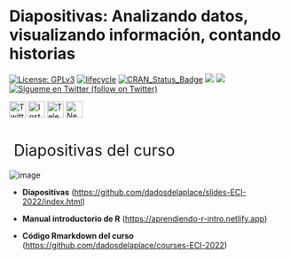 Diapositivas: Analizando datos, visualizando información, contando historias
======

[![License:
GPLv3](https://img.shields.io/badge/license-GPLv3-blue.svg)](https://www.gnu.org/licenses/gpl-3.0)
[![lifecycle](https://img.shields.io/badge/lifecycle-stable-green.svg)](https://www.tidyverse.org/lifecycle/#stable)
[![CRAN\_Status\_Badge](http://www.r-pkg.org/badges/version/icon)](https://cran.r-project.org/package=icons)
<a href="https://github.com/dadosdelaplace/hilostwitter/graphs/contributors" alt="Contributors"> <img src="https://img.shields.io/github/contributors/dadosdelaplace/hilostwitter" /></a>
<a href="https://github.com/dadosdelaplace/hilostwitter/pulse" alt="Activity"> <img src="https://img.shields.io/github/commit-activity/m/dadosdelaplace/hilostwitter" /></a>
<a href="https://twitter.com/intent/follow?screen_name=dadosdelaplace"> <img src="https://img.shields.io/twitter/follow/dadosdelaplace?style=social&logo=twitter"
            alt="Sígueme en Twitter (follow on Twitter)"></a>

<div align="left">

<a href="https://twitter.com/dadosdelaplace"><img border="0" alt="Twitter" src="https://assets.dryicons.com/uploads/icon/svg/8385/c23f7ffc-ca8d-4246-8978-ce9f6d5bcc99.svg" width="30" height="30"></a>
  <a href="https://instagram.com/javieralvarezliebana"><img border="0" alt="Instagram" src="https://logodownload.org/wp-content/uploads/2017/04/instagram-logo-3.png" width="30" height="30"></a>
  <a href="https://t.me/dadosdelaplace"><img border="0" alt="Telegram" src="https://upload.wikimedia.org/wikipedia/commons/thumb/8/83/Telegram_2019_Logo.svg/1024px-Telegram_2019_Logo.svg.png" width="30" height="30"></a>
  <a href="https://cartasdelaplace.com"><img border="0" alt="Newsletter" src="https://assets.dryicons.com/uploads/icon/svg/8007/c804652c-fae4-43d7-b539-187d6a408254.svg" width="30" height="30"></a>     
  
<h1 style="font-weight:normal" align="left">
  &nbsp;Diapositivas del curso
</h1>

</div>
<div align="left">
            
![image](https://user-images.githubusercontent.com/26646492/147409542-86195191-2733-42f8-a38c-94712cd25332.png)

* **Diapositivas** (https://github.com/dadosdelaplace/slides-ECI-2022/index.html)
  
* **Manual introductorio de R** (https://aprendiendo-r-intro.netlify.app)
            
* **Código Rmarkdown del curso** (https://github.com/dadosdelaplace/courses-ECI-2022)
            
